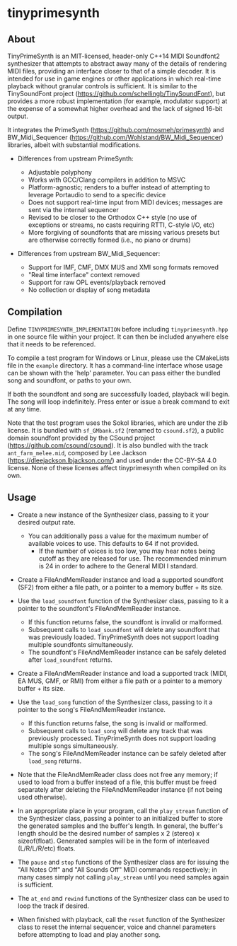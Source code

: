 # tinyprimesynth

## About
TinyPrimeSynth is an MIT-licensed, header-only C++14 MIDI Soundfont2 synthesizer that attempts to abstract away many of the details of rendering MIDI files, providing an interface closer to that of a simple decoder. It is intended for use in game engines or other applications in which real-time playback without granular controls is sufficient. It is similar to the TinySoundFont project (https://github.com/schellingb/TinySoundFont), but provides a more robust implementation (for example, modulator support) at the expense of a somewhat higher overhead and the lack of signed 16-bit output.

It integrates the PrimeSynth (https://github.com/mosmeh/primesynth) and BW_Midi_Sequencer (https://github.com/Wohlstand/BW_Midi_Sequencer) libraries, albeit with substantial modifications.

- Differences from upstream PrimeSynth:
  - Adjustable polyphony
  - Works with GCC/Clang compilers in addition to MSVC
  - Platform-agnostic; renders to a buffer instead of attempting to leverage Portaudio to send to a specific device
  - Does not support real-time input from MIDI devices; messages are sent via the internal sequencer
  - Revised to be closer to the Orthodox C++ style (no use of exceptions or streams, no casts requiring RTTI, C-style I/O, etc)
  - More forgiving of soundfonts that are missing various presets but are otherwise correctly formed (i.e., no piano or drums)

- Differences from upstream BW_Midi_Sequencer:
  - Support for IMF, CMF, DMX MUS and XMI song formats removed
  - "Real time interface" context removed
  - Support for raw OPL events/playback removed
  - No collection or display of song metadata

## Compilation
Define `TINYPRIMESYNTH_IMPLEMENTATION` before including `tinyprimesynth.hpp` in one source file within your project. It can then be included anywhere else that it needs to be referenced.

To compile a test program for Windows or Linux, please use the CMakeLists file in the `example` directory. It has a command-line interface whose usage can be shown with the 'help' parameter. You can pass either the bundled song and soundfont, or paths to your own.

If both the soundfont and song are successfully loaded, playback will begin. The song will loop indefinitely. Press enter or issue a break command to exit at any time.

Note that the test program uses the Sokol libraries, which are under the zlib license. It is bundled with `sf_GMbank.sf2` (renamed to `csound.sf2`), a public domain soundfont provided by the CSound project (https://github.com/csound/csound). It is also bundled with the track `ant_farm_melee.mid`, composed by Lee Jackson (https://dleejackson.lbjackson.com/) and used under the CC-BY-SA 4.0 license. None of these licenses affect tinyprimesynth when compiled on its own.

## Usage
- Create a new instance of the Synthesizer class, passing to it your desired output rate.
  - You can additionally pass a value for the maximum number of available voices to use. This defaults to 64 if not provided.
    - If the number of voices is too low, you may hear notes being cutoff as they are released for use. The recommended minimum is 24 in order to adhere to the General MIDI I standard.

- Create a FileAndMemReader instance and load a supported soundfont (SF2) from either a file path, or a pointer to a memory buffer + its size.

- Use the `load_soundfont` function of the Synthesizer class, passing to it a pointer to the soundfont's FileAndMemReader instance.
  - If this function returns false, the soundfont is invalid or malformed.
  - Subsequent calls to `load_soundfont` will delete any soundfont that was previously loaded. TinyPrimeSynth does not support loading multiple soundfonts simultaneously.
  - The soundfont's FileAndMemReader instance can be safely deleted after `load_soundfont` returns.

- Create a FileAndMemReader instance and load a supported track (MIDI, EA MUS, GMF, or RMI) from either a file path or a pointer to a memory buffer + its size.

- Use the `load_song` function of the Synthesizer class, passing to it a pointer to the song's FileAndMemReader instance.
  - If this function returns false, the song is invalid or malformed.
  - Subsequent calls to `load_song` will delete any track that was previously processed. TinyPrimeSynth does not support loading multiple songs simultaneously.
  - The song's FileAndMemReader instance can be safely deleted after `load_song` returns.

- Note that the FileAndMemReader class does not free any memory; if used to load from a buffer instead of a file, this buffer must be freed separately after deleting the FileAndMemReader instance (if not being used otherwise).

- In an appropriate place in your program, call the `play_stream` function of the Synthesizer class, passing a pointer to an initialized buffer to store the generated samples and the buffer's length. In general, the buffer's length should be the desired number of samples x 2 (stereo) x sizeof(float). Generated samples will be in the form of interleaved (L/R/L/R/etc) floats.

- The `pause` and `stop` functions of the Synthesizer class are for issuing the "All Notes Off" and "All Sounds Off" MIDI commands respectively; in many cases simply not calling `play_stream` until you need samples again is sufficient.

- The `at_end` and `rewind` functions of the Synthesizer class can be used to loop the track if desired.

- When finished with playback, call the `reset` function of the Synthesizer class to reset the internal sequencer, voice and channel parameters before attempting to load and play another song.
